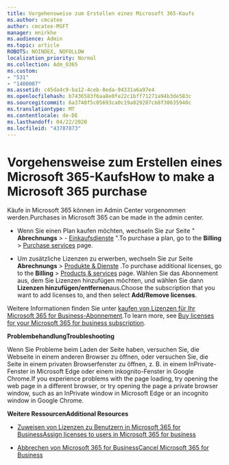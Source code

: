 ```yaml
---
title: Vorgehensweise zum Erstellen eines Microsoft 365-Kaufs
ms.author: cmcatee
author: cmcatee-MSFT
manager: mnirkhe
ms.audience: Admin
ms.topic: article
ROBOTS: NOINDEX, NOFOLLOW
localization_priority: Normal
ms.collection: Adm_O365
ms.custom:
- "531"
- "1400007"
ms.assetid: c45da4c9-ba12-4ceb-8eda-94331a6a97e4
ms.openlocfilehash: b7436583f6aa8e0fe22c1bff71271a94b3de583c
ms.sourcegitcommit: 6a3748f5c05693ca0c19a829287cb8f30635940c
ms.translationtype: MT
ms.contentlocale: de-DE
ms.lasthandoff: 04/22/2020
ms.locfileid: "43787873"
---
```

# <a name="how-to-make-a-microsoft-365-purchase"></a><span data-ttu-id="a8edc-102">Vorgehensweise zum Erstellen eines Microsoft 365-Kaufs</span><span class="sxs-lookup"><span data-stu-id="a8edc-102">How to make a Microsoft 365 purchase</span></span>

<span data-ttu-id="a8edc-103">Käufe in Microsoft 365 können im Admin Center vorgenommen werden.</span><span class="sxs-lookup"><span data-stu-id="a8edc-103">Purchases in Microsoft 365 can be made in the admin center.</span></span>
  
- <span data-ttu-id="a8edc-104">Wenn Sie einen Plan kaufen möchten, wechseln Sie zur Seite " **Abrechnungs** \> - [Einkaufsdienste](https://go.microsoft.com/fwlink/p/?linkid=868433) ".</span><span class="sxs-lookup"><span data-stu-id="a8edc-104">To purchase a plan, go to the **Billing** \> [Purchase services](https://go.microsoft.com/fwlink/p/?linkid=868433) page.</span></span>

- <span data-ttu-id="a8edc-105">Um zusätzliche Lizenzen zu erwerben, wechseln Sie zur Seite **Abrechnungs** \> [Produkte & Dienste](https://go.microsoft.com/fwlink/p/?linkid=842054) .</span><span class="sxs-lookup"><span data-stu-id="a8edc-105">To purchase additional licenses, go to the **Billing** \> [Products & services](https://go.microsoft.com/fwlink/p/?linkid=842054) page.</span></span> <span data-ttu-id="a8edc-106">Wählen Sie das Abonnement aus, dem Sie Lizenzen hinzufügen möchten, und wählen Sie dann **Lizenzen hinzufügen/entfernen**aus.</span><span class="sxs-lookup"><span data-stu-id="a8edc-106">Choose the subscription that you want to add licenses to, and then select **Add/Remove licenses**.</span></span>
  
<span data-ttu-id="a8edc-107">Weitere Informationen finden Sie unter [kaufen von Lizenzen für Ihr Microsoft 365 for Business-Abonnement](https://docs.microsoft.com/office365/admin/subscriptions-and-billing/buy-licenses).</span><span class="sxs-lookup"><span data-stu-id="a8edc-107">To learn more, see [Buy licenses for your Microsoft 365 for business subscription](https://docs.microsoft.com/office365/admin/subscriptions-and-billing/buy-licenses).</span></span>

<span data-ttu-id="a8edc-108">**Problembehandlung**</span><span class="sxs-lookup"><span data-stu-id="a8edc-108">**Troubleshooting**</span></span>

<span data-ttu-id="a8edc-109">Wenn Sie Probleme beim Laden der Seite haben, versuchen Sie, die Webseite in einem anderen Browser zu öffnen, oder versuchen Sie, die Seite in einem privaten Browserfenster zu öffnen, z. B. in einem InPrivate-Fenster in Microsoft Edge oder einem inkognito-Fenster in Google Chrome.</span><span class="sxs-lookup"><span data-stu-id="a8edc-109">If you experience problems with the page loading, try opening the web page in a different browser, or try opening the page a private browser window, such as an InPrivate window in Microsoft Edge or an incognito window in Google Chrome.</span></span> 

<span data-ttu-id="a8edc-110">**Weitere Ressourcen**</span><span class="sxs-lookup"><span data-stu-id="a8edc-110">**Additional Resources**</span></span>
  
- [<span data-ttu-id="a8edc-111">Zuweisen von Lizenzen zu Benutzern in Microsoft 365 for Business</span><span class="sxs-lookup"><span data-stu-id="a8edc-111">Assign licenses to users in Microsoft 365 for business</span></span>](https://docs.microsoft.com/office365/admin/subscriptions-and-billing/assign-licenses-to-users)

- [<span data-ttu-id="a8edc-112">Abbrechen von Microsoft 365 for Business</span><span class="sxs-lookup"><span data-stu-id="a8edc-112">Cancel Microsoft 365 for Business</span></span>](https://docs.microsoft.com/office365/admin/subscriptions-and-billing/cancel-your-subscription)
